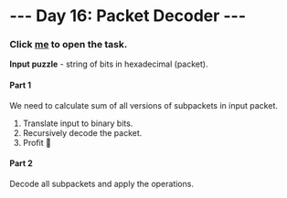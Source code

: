 # --- Day 16: Packet Decoder ---

### Click [me](https://adventofcode.com/2021/day/16) to open the task.

**Input puzzle** - string of bits in hexadecimal (packet).

#### Part 1
We need to calculate sum of all versions of subpackets in input packet.
1) Translate input to binary bits.
2) Recursively decode the packet.
3) Profit 🤪

#### Part 2
Decode all subpackets and apply the operations.